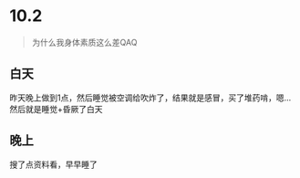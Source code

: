 # 10.2

> 为什么我身体素质这么差QAQ

## 白天

昨天晚上做到1点，然后睡觉被空调给吹炸了，结果就是感冒，买了堆药啃，嗯...然后就是睡觉+昏厥了白天

## 晚上

搜了点资料看，早早睡了